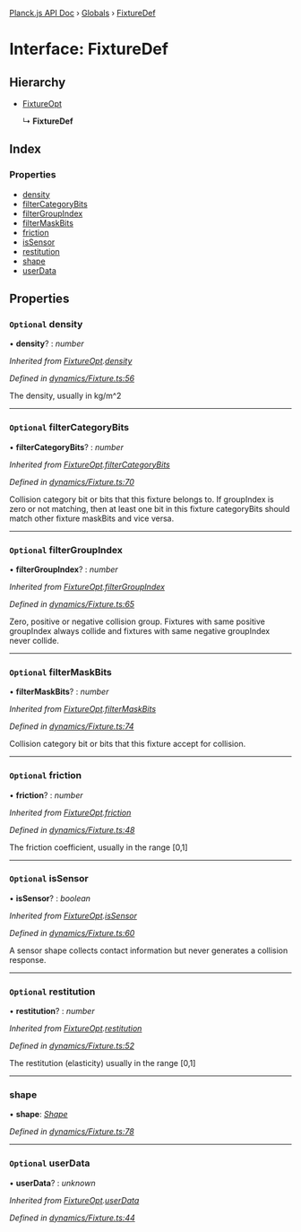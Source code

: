 [Planck.js API Doc](../README.md) › [Globals](../globals.md) › [FixtureDef](fixturedef.md)

# Interface: FixtureDef

## Hierarchy

* [FixtureOpt](fixtureopt.md)

  ↳ **FixtureDef**

## Index

### Properties

* [density](fixturedef.md#optional-density)
* [filterCategoryBits](fixturedef.md#optional-filtercategorybits)
* [filterGroupIndex](fixturedef.md#optional-filtergroupindex)
* [filterMaskBits](fixturedef.md#optional-filtermaskbits)
* [friction](fixturedef.md#optional-friction)
* [isSensor](fixturedef.md#optional-issensor)
* [restitution](fixturedef.md#optional-restitution)
* [shape](fixturedef.md#shape)
* [userData](fixturedef.md#optional-userdata)

## Properties

### `Optional` density

• **density**? : *number*

*Inherited from [FixtureOpt](fixtureopt.md).[density](fixtureopt.md#optional-density)*

*Defined in [dynamics/Fixture.ts:56](https://github.com/shakiba/planck.js/blob/8127f05/src/dynamics/Fixture.ts#L56)*

The density, usually in kg/m^2

___

### `Optional` filterCategoryBits

• **filterCategoryBits**? : *number*

*Inherited from [FixtureOpt](fixtureopt.md).[filterCategoryBits](fixtureopt.md#optional-filtercategorybits)*

*Defined in [dynamics/Fixture.ts:70](https://github.com/shakiba/planck.js/blob/8127f05/src/dynamics/Fixture.ts#L70)*

Collision category bit or bits that this fixture belongs to.
If groupIndex is zero or not matching, then at least one bit in this fixture categoryBits should match other fixture maskBits and vice versa.

___

### `Optional` filterGroupIndex

• **filterGroupIndex**? : *number*

*Inherited from [FixtureOpt](fixtureopt.md).[filterGroupIndex](fixtureopt.md#optional-filtergroupindex)*

*Defined in [dynamics/Fixture.ts:65](https://github.com/shakiba/planck.js/blob/8127f05/src/dynamics/Fixture.ts#L65)*

Zero, positive or negative collision group.
Fixtures with same positive groupIndex always collide and fixtures with same negative groupIndex never collide.

___

### `Optional` filterMaskBits

• **filterMaskBits**? : *number*

*Inherited from [FixtureOpt](fixtureopt.md).[filterMaskBits](fixtureopt.md#optional-filtermaskbits)*

*Defined in [dynamics/Fixture.ts:74](https://github.com/shakiba/planck.js/blob/8127f05/src/dynamics/Fixture.ts#L74)*

Collision category bit or bits that this fixture accept for collision.

___

### `Optional` friction

• **friction**? : *number*

*Inherited from [FixtureOpt](fixtureopt.md).[friction](fixtureopt.md#optional-friction)*

*Defined in [dynamics/Fixture.ts:48](https://github.com/shakiba/planck.js/blob/8127f05/src/dynamics/Fixture.ts#L48)*

The friction coefficient, usually in the range [0,1]

___

### `Optional` isSensor

• **isSensor**? : *boolean*

*Inherited from [FixtureOpt](fixtureopt.md).[isSensor](fixtureopt.md#optional-issensor)*

*Defined in [dynamics/Fixture.ts:60](https://github.com/shakiba/planck.js/blob/8127f05/src/dynamics/Fixture.ts#L60)*

A sensor shape collects contact information but never generates a collision response.

___

### `Optional` restitution

• **restitution**? : *number*

*Inherited from [FixtureOpt](fixtureopt.md).[restitution](fixtureopt.md#optional-restitution)*

*Defined in [dynamics/Fixture.ts:52](https://github.com/shakiba/planck.js/blob/8127f05/src/dynamics/Fixture.ts#L52)*

The restitution (elasticity) usually in the range [0,1]

___

###  shape

• **shape**: *[Shape](../classes/shape.md)*

*Defined in [dynamics/Fixture.ts:78](https://github.com/shakiba/planck.js/blob/8127f05/src/dynamics/Fixture.ts#L78)*

___

### `Optional` userData

• **userData**? : *unknown*

*Inherited from [FixtureOpt](fixtureopt.md).[userData](fixtureopt.md#optional-userdata)*

*Defined in [dynamics/Fixture.ts:44](https://github.com/shakiba/planck.js/blob/8127f05/src/dynamics/Fixture.ts#L44)*
